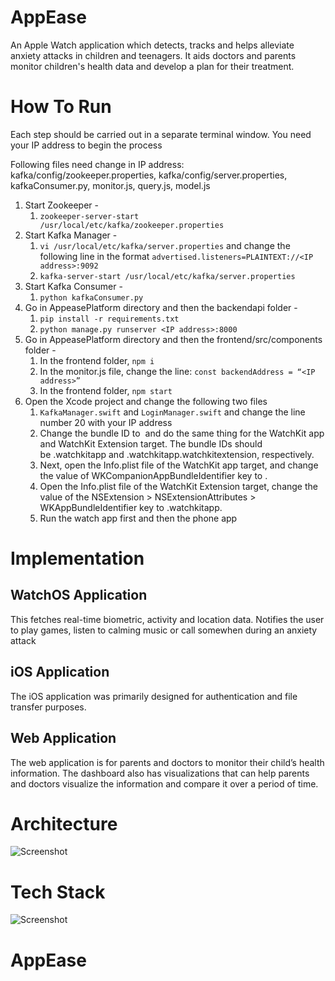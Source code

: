 # AppEase
An Apple Watch application which detects, tracks and helps alleviate anxiety attacks in children and teenagers. It aids doctors and parents monitor children's health data and develop a plan for their treatment.

# How To Run
Each step should be carried out in a separate terminal window. You need your IP address to begin the process

Following files need change in IP address: kafka/config/zookeeper.properties, kafka/config/server.properties, kafkaConsumer.py, monitor.js, query.js, model.js 

1. Start Zookeeper - 
    1. `zookeeper-server-start /usr/local/etc/kafka/zookeeper.properties`
2. Start Kafka Manager -
    1. `vi /usr/local/etc/kafka/server.properties` and change the following line in the format `advertised.listeners=PLAINTEXT://<IP address>:9092`
    2. `kafka-server-start /usr/local/etc/kafka/server.properties`
3. Start Kafka Consumer -
    1. `python kafkaConsumer.py`
4. Go in AppeasePlatform directory and then the backendapi folder -
    1. `pip install -r requirements.txt`
    2. `python manage.py runserver <IP address>:8000`
5. Go in AppeasePlatform directory and then the frontend/src/components folder -
    1. In the frontend folder, `npm i`
    2. In the monitor.js file, change the line: `const backendAddress = “<IP address>”`
    3. In the frontend folder, `npm start`
6. Open the Xcode project and change the following two files
    1. `KafkaManager.swift` and `LoginManager.swift` and change the line number 20 with your IP address
    2.  Change the bundle ID to <Your iOS app bundle ID> and do the same thing for the WatchKit app and WatchKit Extension target. The bundle IDs should be <Your iOS app bundle ID>.watchkitapp and <Your iOS app bundle ID>.watchkitapp.watchkitextension, respectively.
    3. Next, open the Info.plist file of the WatchKit app target, and change the value of WKCompanionAppBundleIdentifier key to <Your iOS app bundle ID>.
    4. Open the Info.plist file of the WatchKit Extension target, change the value of the NSExtension > NSExtensionAttributes > WKAppBundleIdentifier key to <Your iOS app bundle ID>.watchkitapp.
    5. Run the watch app first and then the phone app

# Implementation

## WatchOS Application

This fetches real-time biometric, activity and location data. Notifies the user to play games, listen to calming music or call somewhen during an anxiety attack

## iOS Application

The iOS application was primarily designed for authentication and file transfer purposes.

## Web Application

The web application is for parents and doctors to monitor their child’s health information. The dashboard also has visualizations that can help parents and doctors visualize the information and compare it over a period of time. 

# Architecture
![Screenshot](artchitecutre_appease.png)

# Tech Stack

![Screenshot](techsatck.png)


# AppEase
